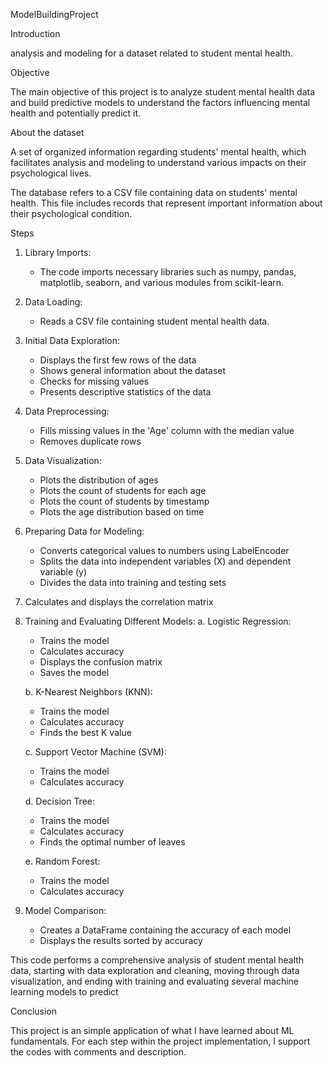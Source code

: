 ModelBuildingProject

Introduction

analysis and modeling for a dataset related to student mental health.

Objective

The main objective of this project is to analyze student mental health data and build predictive models to understand the factors influencing mental health and potentially predict it.

About the dataset

A set of organized information regarding students' mental health, which facilitates analysis and modeling to understand various impacts on their psychological lives.

The database refers to a CSV file containing data on students' mental health. This file includes records that represent important information about their psychological condition.

Steps

1. Library Imports:
   - The code imports necessary libraries such as numpy, pandas, matplotlib, seaborn, and various modules from scikit-learn.

2. Data Loading:
   - Reads a CSV file containing student mental health data.

3. Initial Data Exploration:
   - Displays the first few rows of the data
   - Shows general information about the dataset
   - Checks for missing values
   - Presents descriptive statistics of the data

4. Data Preprocessing:
   - Fills missing values in the 'Age' column with the median value
   - Removes duplicate rows

5. Data Visualization:
   - Plots the distribution of ages
   - Plots the count of students for each age
   - Plots the count of students by timestamp
   - Plots the age distribution based on time

6. Preparing Data for Modeling:
   - Converts categorical values to numbers using LabelEncoder
   - Splits the data into independent variables (X) and dependent variable (y)
   - Divides the data into training and testing sets

7. Calculates and displays the correlation matrix

8. Training and Evaluating Different Models:
   a. Logistic Regression:
      - Trains the model
      - Calculates accuracy
      - Displays the confusion matrix
      - Saves the model

   b. K-Nearest Neighbors (KNN):
      - Trains the model
      - Calculates accuracy
      - Finds the best K value

   c. Support Vector Machine (SVM):
      - Trains the model
      - Calculates accuracy

   d. Decision Tree:
      - Trains the model
      - Calculates accuracy
      - Finds the optimal number of leaves

   e. Random Forest:
      - Trains the model
      - Calculates accuracy

9. Model Comparison:
   - Creates a DataFrame containing the accuracy of each model
   - Displays the results sorted by accuracy

This code performs a comprehensive analysis of student mental health data, starting with data exploration and cleaning, moving through data visualization, and ending with training and evaluating several machine learning models to predict

Conclusion

This project is an simple application of what I have learned about ML fundamentals. For each step within the project implementation, I support the codes with comments and description.
